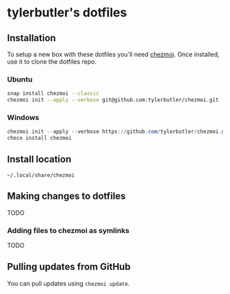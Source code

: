 # tylerbutler's dotfiles

## Installation

To setup a new box with these dotfiles you'll need [chezmoi][]. Once installed, use it to clone the dotfiles repo.


### Ubuntu

```bash
snap install chezmoi --classic
chezmoi init --apply --verbose git@github.com:tylerbutler/chezmoi.git
```


### Windows

```powershell
chezmoi init --apply --verbose https://github.com/tylerbutler/chezmoi.git
choco install chezmoi
```


## Install location

`~/.local/share/chezmoi`


## Making changes to dotfiles

TODO


### Adding files to chezmoi as symlinks

TODO


## Pulling updates from GitHub

You can pull updates using `chezmoi update`.


[chezmoi]: https://www.chezmoi.io/
